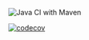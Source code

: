 ![Java CI with Maven](https://github.com/testowanieaplikacjijavaug/laboratorium-6-zadanie-3-pzaleszczyk/workflows/Java%20CI%20with%20Maven/badge.svg)


[![codecov](https://codecov.io/gh/testowanieaplikacjijavaug/laboratorium-6-zadanie-2-pzaleszczyk/branch/master/graph/badge.svg)](https://codecov.io/gh/testowanieaplikacjijavaug/laboratorium-6-zadanie-2-pzaleszczyk)

